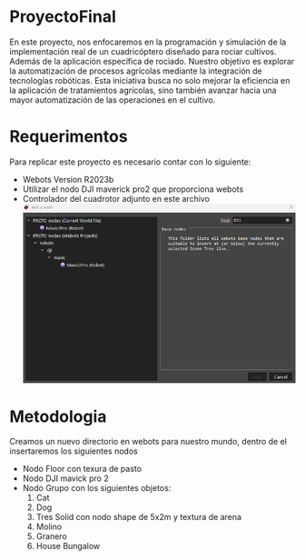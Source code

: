 # ProyectoFinal
En este proyecto, nos enfocaremos en la programación y simulación de la implementación real de un cuadricóptero diseñado para rociar cultivos. Además de la aplicación específica de rociado. Nuestro objetivo es explorar la automatización de procesos agrícolas mediante la integración de tecnologías robóticas. Esta iniciativa busca no solo mejorar la eficiencia en la aplicación de tratamientos agrícolas, sino también avanzar hacia una mayor automatización de las operaciones en el cultivo.

# Requerimentos
Para replicar este proyecto es necesario contar con lo siguiente:
- Webots Version R2023b
- Utilizar el nodo DJI maverick pro2 que proporciona webots
- Controlador del cuadrotor adjunto en este archivo
  ![DJI NODE WEBOTS](https://github.com/Askeladd369/ProyectoFinal/blob/main/Captura%20de%20pantalla%202023-11-27%20171649.png)


# Metodologia
Creamos un nuevo directorio en webots para nuestro mundo, dentro de el insertaremos los siguientes nodos
- Nodo Floor con texura de pasto
- Nodo DJI mavick pro 2
- Nodo Grupo con los siguientes objetos:
    1. Cat
    2. Dog
    3. Tres Solid con nodo shape de 5x2m y textura de arena
    4. Molino
    5. Granero
    6. House Bungalow
       
